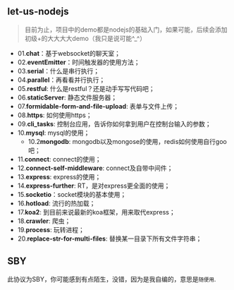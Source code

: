 ## let-us-nodejs

> 目前为止，项目中的demo都是nodejs的基础入门，如果可能，后续会添加初级+的大大大大demo（我只是说可能^_^）

- 01.**chat**：基于websocket的聊天室；
- 02.**eventEmitter**：时间触发器的使用方法；
- 03.**serial**：什么是串行执行；
- 04.**parallel**：再看看并行执行；
- 05.**restful**: 什么是restful？还是动手写写代码吧；
- 06.**staticServer**: 静态文件服务器；
- 07.**formidable-form-and-file-upload**: 表单与文件上传；
- 08.**https**: 如何使用https；
- 09.**cli_tasks**: 控制台应用，告诉你如何拿到用户在控制台输入的参数；
- 10.**mysql**: mysql的使用；
  - 10.2**mongodb**: mongodb以及mongose的使用，redis如何使用自行goo吧；
- 11.**connect**: connect的使用；
- 12.**connect-self-middleware**: connect及自带中间件；
- 13.**express**: express的使用；
- 14.**express-further**: RT，是对express更全面的使用；
- 15.**socketio**：socket模块的基本使用；
- 16.**hotload**: 流行的热加载；
- 17.**koa2**: 到目前来说最新的koa框架，用来取代express；
- 18.**crawler**: 爬虫； 
- 19.**process**: 玩转进程； 
- 20.**replace-str-for-multi-files**: 替换某一目录下所有文件字符串；

## SBY

此协议为SBY，你可能感到有点陌生，没错，因为是我自编的，意思是`随便用`.
